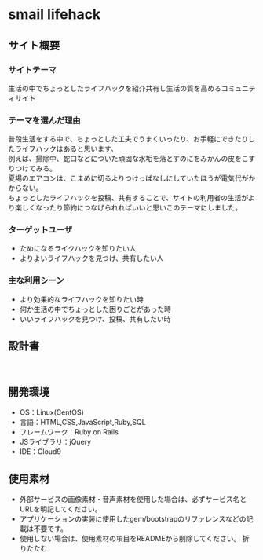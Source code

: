 # smail lifehack

## サイト概要
### サイトテーマ
 生活の中でちょっとしたライフハックを紹介共有し生活の質を高めるコミュニティサイト

### テーマを選んだ理由
普段生活をする中で、ちょっとした工夫でうまくいったり、お手軽にできたりしたライフハックはあると思います。<br>
例えば、掃除中、蛇口などについた頑固な水垢を落とすのにをみかんの皮をこすりつけてみる。<br>
夏場のエアコンは、こまめに切るよりつけっぱなしにしていたほうが電気代がかからない。<br>
ちょっとしたライフハックを投稿、共有することで、サイトの利用者の生活がより楽しくなったり節約につなげられればいいと思いこのテーマにしました。<br>

### ターゲットユーザ
- ためになるライクハックを知りたい人
- よりよいライフハックを見つけ、共有したい人

### 主な利用シーン
- より効果的なライフハックを知りたい時
- 何か生活の中でちょっとした困りごとがあった時
- いいライフハックを見つけ、投稿、共有したい時

## 設計書
​

## 開発環境
- OS：Linux(CentOS)
- 言語：HTML,CSS,JavaScript,Ruby,SQL
- フレームワーク：Ruby on Rails
- JSライブラリ：jQuery
- IDE：Cloud9

## 使用素材
- 外部サービスの画像素材・音声素材を使用した場合は、必ずサービス名とURLを明記してください。
- アプリケーションの実装に使用したgem/bootstrapのリファレンスなどの記載は不要です。
- 使用しない場合は、使用素材の項目をREADMEから削除してください。
折りたたむ
